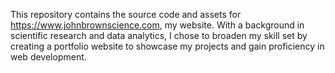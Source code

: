 This repository contains the source code and assets for https://www.johnbrownscience.com, my website. With a background in scientific research and data analytics, 
I chose to broaden my skill set by creating a portfolio website to showcase my projects and gain proficiency in web development.
